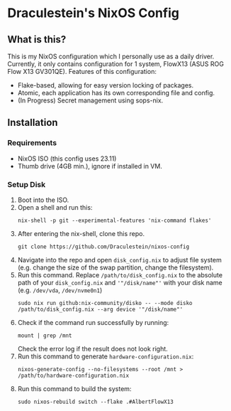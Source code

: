 # Draculestein's NixOS Config

## What is this?

This is my NixOS configuration which I personally use as a daily driver. Currently, it only contains configuration for 1 system, FlowX13 (ASUS ROG Flow X13 GV301QE). Features of this configuration:

- Flake-based, allowing for easy version locking of packages.
- Atomic, each application has its own corresponding file and config.
- (In Progress) Secret management using sops-nix. 

## Installation

### Requirements
- NixOS ISO (this config uses 23.11)
- Thumb drive (4GB min.), ignore if installed in VM.

### Setup Disk
1. Boot into the ISO.
2. Open a shell and run this:
    ```
    nix-shell -p git --experimental-features 'nix-command flakes'
    ```
3. After entering the nix-shell, clone this repo.
    ```
    git clone https://github.com/Draculestein/nixos-config
    ```
4. Navigate into the repo and open `disk_config.nix` to adjust file system (e.g. change the size of the swap partition, change the filesystem).
5. Run this command. Replace `/path/to/disk_config.nix` to the absolute path of your `disk_config.nix` and `'"/disk/name"'` with your disk name (e.g. `/dev/vda`, `/dev/nvme0n1`)
    ```
    sudo nix run github:nix-community/disko -- --mode disko /path/to/disk_config.nix --arg device '"/disk/name"'
    ```
6. Check if the command run successfully by running:
    ```
    mount | grep /mnt
    ```
    Check the error log if the result does not look right.
7. Run this command to generate `hardware-configuration.nix`:
    ```
    nixos-generate-config --no-filesystems --root /mnt > /path/to/hardware-configuration.nix
    ```
8. Run this command to build the system:
    ```
    sudo nixos-rebuild switch --flake .#AlbertFlowX13
    ```

